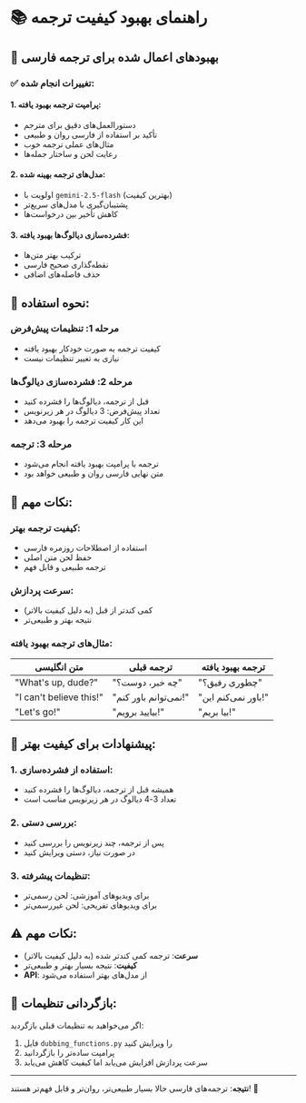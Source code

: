 # 📚 راهنمای بهبود کیفیت ترجمه

## 🎯 بهبودهای اعمال شده برای ترجمه فارسی

### ✅ تغییرات انجام شده:

#### 1. **پرامپت ترجمه بهبود یافته:**
- دستورالعمل‌های دقیق برای مترجم
- تأکید بر استفاده از فارسی روان و طبیعی
- مثال‌های عملی ترجمه خوب
- رعایت لحن و ساختار جمله‌ها

#### 2. **مدل‌های ترجمه بهینه شده:**
- اولویت با `gemini-2.5-flash` (بهترین کیفیت)
- پشتیبان‌گیری با مدل‌های سریع‌تر
- کاهش تأخیر بین درخواست‌ها

#### 3. **فشرده‌سازی دیالوگ‌ها بهبود یافته:**
- ترکیب بهتر متن‌ها
- نقطه‌گذاری صحیح فارسی
- حذف فاصله‌های اضافی

## 🔧 نحوه استفاده:

### **مرحله 1: تنظیمات پیش‌فرض**
- کیفیت ترجمه به صورت خودکار بهبود یافته
- نیازی به تغییر تنظیمات نیست

### **مرحله 2: فشرده‌سازی دیالوگ‌ها**
- قبل از ترجمه، دیالوگ‌ها را فشرده کنید
- تعداد پیش‌فرض: 3 دیالوگ در هر زیرنویس
- این کار کیفیت ترجمه را بهبود می‌دهد

### **مرحله 3: ترجمه**
- ترجمه با پرامپت بهبود یافته انجام می‌شود
- متن نهایی فارسی روان و طبیعی خواهد بود

## 📝 نکات مهم:

### **کیفیت ترجمه بهتر:**
- استفاده از اصطلاحات روزمره فارسی
- حفظ لحن متن اصلی
- ترجمه طبیعی و قابل فهم

### **سرعت پردازش:**
- کمی کندتر از قبل (به دلیل کیفیت بالاتر)
- نتیجه بهتر و طبیعی‌تر

### **مثال‌های ترجمه بهبود یافته:**

| متن انگلیسی | ترجمه قبلی | ترجمه بهبود یافته |
|-------------|------------|-------------------|
| "What's up, dude?" | "چه خبر، دوست؟" | "چطوری رفیق؟" |
| "I can't believe this!" | "نمی‌توانم باور کنم!" | "باور نمی‌کنم این!" |
| "Let's go!" | "بیایید برویم!" | "بیا بریم!" |

## 🚀 پیشنهادات برای کیفیت بهتر:

### 1. **استفاده از فشرده‌سازی:**
- همیشه قبل از ترجمه، دیالوگ‌ها را فشرده کنید
- تعداد 3-4 دیالوگ در هر زیرنویس مناسب است

### 2. **بررسی دستی:**
- پس از ترجمه، چند زیرنویس را بررسی کنید
- در صورت نیاز، دستی ویرایش کنید

### 3. **تنظیمات پیشرفته:**
- برای ویدیوهای آموزشی: لحن رسمی‌تر
- برای ویدیوهای تفریحی: لحن غیررسمی‌تر

## ⚠️ نکات مهم:

- **سرعت**: ترجمه کمی کندتر شده (به دلیل کیفیت بالاتر)
- **کیفیت**: نتیجه بسیار بهتر و طبیعی‌تر
- **API**: از مدل‌های بهتر استفاده می‌شود

## 🔄 بازگردانی تنظیمات:

اگر می‌خواهید به تنظیمات قبلی بازگردید:
1. فایل `dubbing_functions.py` را ویرایش کنید
2. پرامپت ساده‌تر را بازگردانید
3. سرعت پردازش افزایش می‌یابد اما کیفیت کاهش می‌یابد

---

**نتیجه**: ترجمه‌های فارسی حالا بسیار طبیعی‌تر، روان‌تر و قابل فهم‌تر هستند! 🎉



